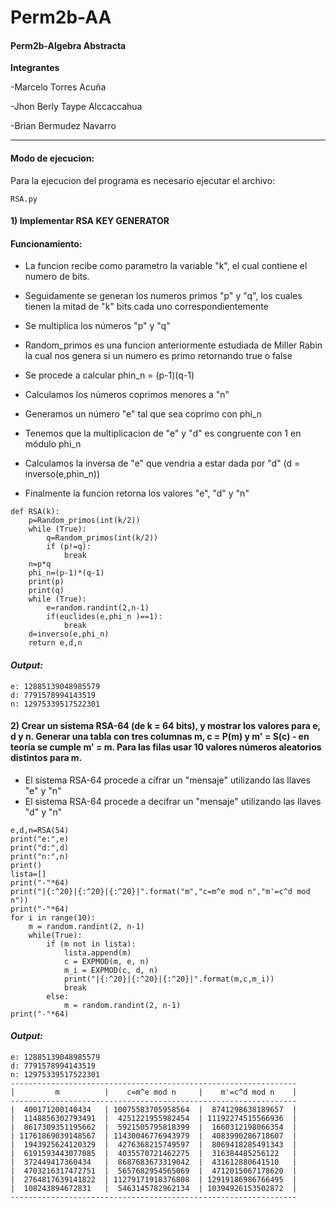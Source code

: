 # Perm2b-AA
####  Perm2b-Algebra Abstracta

**Integrantes**

-Marcelo Torres Acuña

-Jhon Berly Taype Alccaccahua 

-Brian Bermudez Navarro

------------

#### Modo de ejecucion:

Para la ejecucion del programa es necesario ejecutar el archivo:

```
RSA.py
```

#### **1) Implementar RSA KEY GENERATOR**

#### Funcionamiento:

- La funcion recibe como parametro la variable "k", el cual contiene el numero de bits.

- Seguidamente se generan los numeros primos "p" y "q", los cuales tienen la mitad de "k" bits cada uno correspondientemente 

- Se multiplica los números "p" y "q" 

- Random_primos es una funcion anteriormente estudiada de Miller Rabin la cual nos genera si un numero es primo retornando true o false

- Se procede a calcular phin_n = (p-1)(q-1)

- Calculamos los números coprimos menores a "n"

- Generamos un número "e" tal que sea coprimo con phi_n

- Tenemos que la multiplicacion de "e" y "d" es congruente con 1 en módulo phi_n

- Calculamos la inversa de "e" que vendria a estar dada por "d" (d = inverso(e,phin_n))

- Finalmente la funcion retorna los valores "e", "d" y "n"

```
def RSA(k):    
    p=Random_primos(int(k/2))
    while (True):
        q=Random_primos(int(k/2))
        if (p!=q):
            break
    n=p*q
    phi_n=(p-1)*(q-1)
    print(p)
    print(q)
    while (True):
        e=random.randint(2,n-1)
        if(euclides(e,phi_n )==1):
            break    
    d=inverso(e,phi_n)    
    return e,d,n
```

#### *Output:*

```
e: 12885139048985579
d: 7791578994143519
n: 12975339517522301
```



#### **2) Crear un sistema RSA-64 (de k = 64 bits), y mostrar los valores para e, d y n. Generar una tabla con tres columnas m, c = P(m) y m' = S(c) - en teoría se cumple m' = m. Para las filas usar 10 valores números aleatorios distintos para m.**

- El sistema RSA-64 procede a cifrar un "mensaje" utilizando las llaves "e" y "n"
- El sistema RSA-64 procede a decifrar un "mensaje" utilizando las llaves "d" y "n"

```
e,d,n=RSA(54)
print("e:",e)
print("d:",d)
print("n:",n)
print()
lista=[]
print("-"*64)
print("|{:^20}|{:^20}|{:^20}|".format("m","c=m^e mod n","m'=c^d mod n"))
print("-"*64)
for i in range(10):
    m = random.randint(2, n-1)
    while(True):
        if (m not in lista):
            lista.append(m)
            c = EXPMOD(m, e, n)
            m_i = EXPMOD(c, d, n)
            print("|{:^20}|{:^20}|{:^20}|".format(m,c,m_i))
            break
        else:
            m = random.randint(2, n-1)
print("-"*64)
```

#### *Output:*
```
e: 12885139048985579
d: 7791578994143519
n: 12975339517522301
----------------------------------------------------------------
|         m          |    c=m^e mod n     |    m'=c^d mod n    |
----------------------------------------------------------------
|  400171200140434   | 10075583705958564  |  8741298638189657  |
|  1148856302793491  |  4251221955982454  | 11192274515566936  |
|  8617309351195662  |  5921505795818399  |  1660312198066354  |
| 11761869039148567  | 11430046776943979  |  4083990286718607  |
|  1943925624120329  |  4276368215749597  |  8069418285491343  |
|  6191593443077085  |  4035570721462275  |  316384485256122   |
|  372449417360434   |  8687683673319042  |  431612880641510   |
|  4703216317472751  |  5657682954565069  |  4712015067178620  |
|  2764817639141822  | 11279171918376808  | 12919186986766495  |
|  108243894672831   |  5463145782962134  | 10394926153502872  |
----------------------------------------------------------------
```
